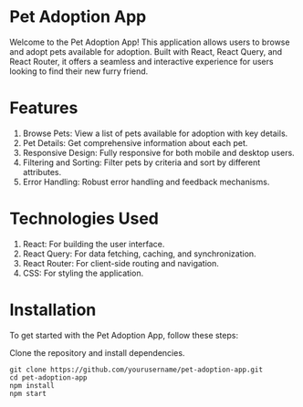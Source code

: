 # Pet Adoption App
Welcome to the Pet Adoption App! This application allows users to browse and adopt pets available for adoption. Built with React, React Query, and React Router, it offers a seamless and interactive experience for users looking to find their new furry friend.


# Features
1. Browse Pets: View a list of pets available for adoption with key details.
2. Pet Details: Get comprehensive information about each pet.
3. Responsive Design: Fully responsive for both mobile and desktop users.
4. Filtering and Sorting: Filter pets by criteria and sort by different attributes.
5. Error Handling: Robust error handling and feedback mechanisms.
# Technologies Used
1. React: For building the user interface.
2. React Query: For data fetching, caching, and synchronization.
3. React Router: For client-side routing and navigation.
4. CSS: For styling the application.
# Installation
To get started with the Pet Adoption App, follow these steps:

Clone the repository and install dependencies.

```
git clone https://github.com/yourusername/pet-adoption-app.git 
cd pet-adoption-app
npm install
npm start
